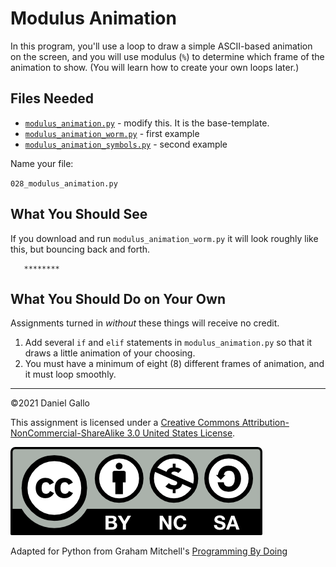 # Modulus Animation

In this program, you'll use a loop to draw a simple ASCII-based
animation on the screen, and you will use modulus (`%`) to
determine which frame of the animation to show. (You will learn how to
create your own loops later.)

## Files Needed

* [`modulus_animation.py`](examples/modulus_animation.py) - modify this. It is the base-template.
 * [`modulus_animation_worm.py`](examples/modulus_animation_worm.py) - first example
 * [`modulus_animation_symbols.py`](examples/modulus_animation_symbols.py) - second example


Name your file:

`028_modulus_animation.py`


What You Should See
-------------------
If you download and run `modulus_animation_worm.py` it will look roughly like this, but bouncing back and forth.

```
   ********
```

What You Should Do on Your Own
------------------------------
Assignments turned in *without* these things will receive
no credit.

1. Add several `if` and `elif` statements in
 `modulus_animation.py` so that it draws a little animation of your choosing.
2. You must have a minimum of eight (8) different frames of animation, and it must loop smoothly.

---


©2021 Daniel Gallo


This assignment is licensed under a
[Creative Commons Attribution-NonCommercial-ShareAlike 3.0 United States License](https://creativecommons.org/licenses/by-nc-sa/3.0/us/deed.en_US).  

![Creative Commons License](images/by-nc-sa.png)

Adapted for Python from Graham Mitchell's [Programming By Doing](https://programmingbydoing.com/)